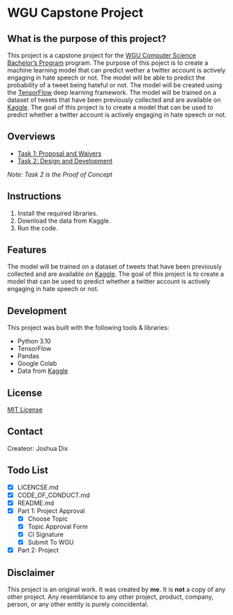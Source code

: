 # WGU Capstone Project

## What is the purpose of this project?

This project is a capstone project for the [WGU Computer Science Bachelor’s Program](https://www.wgu.edu/online-it-degrees/computer-science.html) program. The purpose of this poject is to create a machine learning model that can predict wether a twitter account is actively engaging in hate speech or not. The model will be able to predict the probability of a tweet being hateful or not. The
model will be created using the [TensorFlow](https://www.tensorflow.org/) deep learning framework. The model will be trained on a dataset of tweets that have been previously collected and are available on [Kaggle](https://kaggle.com). The goal of this project is to create a model that can be used to predict whether a twitter account is actively engaging in hate speech
or not.

## Overviews

* [Task 1: Proposal and Waivers](PROPOSAL_AND_WAIVERS.MD)
* [Task 2: Design and Development](DESIGN_AND_DEVELPMENT.md)

_Note: Task 2 is the Proof of Concept_

## Instructions

1. Install the required libraries.
2. Download the data from Kaggle.
3. Run the code.

## Features

The model will be trained on a dataset of tweets that have been previously collected and are available on [Kaggle](https://kaggle.com). The goal of this project is to create a model that can be used to predict whether a twitter account is actively engaging in hate speech or not.

## Development

This project was built with the following tools & libraries:

- Python 3.10
- TensorFlow
- Pandas
- Google Colab
- Data from [Kaggle](https://www.kaggle.com/)

## License

[MIT License](../main/LICENSE.md)

## Contact

Createor: Joshua Dix <!-- [Joshua Dix](https://joshua-dix.com) -->

## Todo List

* [X] LICENCSE.md
* [X] CODE_OF_CONDUCT.md
* [X] README.md
* [X] Part 1: Project Approval
    * [X] Choose Topic
    * [X] Topic Approval Form
    * [X] CI Signature
    * [X] Submit To WGU
* [X] Part 2: Project

## Disclaimer

This project is an original work. It was created by __me__. It is __not__ a copy of any other project. Any resemblance to any other project, product, company, person, or any other entity is purely coincidental.

